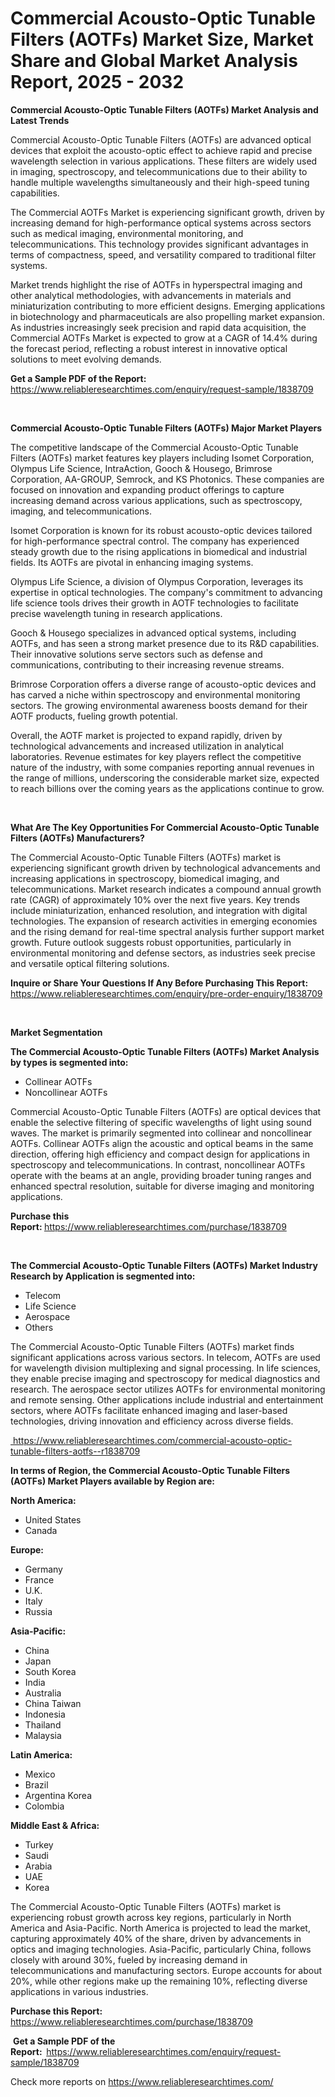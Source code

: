 <p><h1>Commercial Acousto-Optic Tunable Filters (AOTFs) Market Size, Market Share and Global Market Analysis Report, 2025 - 2032</h1></p><p><strong>Commercial Acousto-Optic Tunable Filters (AOTFs) Market Analysis and Latest Trends</strong></p>
<p><p>Commercial Acousto-Optic Tunable Filters (AOTFs) are advanced optical devices that exploit the acousto-optic effect to achieve rapid and precise wavelength selection in various applications. These filters are widely used in imaging, spectroscopy, and telecommunications due to their ability to handle multiple wavelengths simultaneously and their high-speed tuning capabilities. </p><p>The Commercial AOTFs Market is experiencing significant growth, driven by increasing demand for high-performance optical systems across sectors such as medical imaging, environmental monitoring, and telecommunications. This technology provides significant advantages in terms of compactness, speed, and versatility compared to traditional filter systems. </p><p>Market trends highlight the rise of AOTFs in hyperspectral imaging and other analytical methodologies, with advancements in materials and miniaturization contributing to more efficient designs. Emerging applications in biotechnology and pharmaceuticals are also propelling market expansion. As industries increasingly seek precision and rapid data acquisition, the Commercial AOTFs Market is expected to grow at a CAGR of 14.4% during the forecast period, reflecting a robust interest in innovative optical solutions to meet evolving demands.</p></p>
<p><strong>Get a Sample PDF of the Report:&nbsp;</strong> <a href="https://www.reliableresearchtimes.com/enquiry/request-sample/1838709?utm_campaign=2275&utm_medium=2&utm_source=Github&utm_content=ia&utm_term=06042025&utm_id=commercial-acousto-optic-tunable-filters-aotfs">https://www.reliableresearchtimes.com/enquiry/request-sample/1838709</a></p>
<p>&nbsp;</p>
<p><strong>Commercial Acousto-Optic Tunable Filters (AOTFs) Major Market Players</strong></p>
<p><p>The competitive landscape of the Commercial Acousto-Optic Tunable Filters (AOTFs) market features key players including Isomet Corporation, Olympus Life Science, IntraAction, Gooch & Housego, Brimrose Corporation, AA-GROUP, Semrock, and KS Photonics. These companies are focused on innovation and expanding product offerings to capture increasing demand across various applications, such as spectroscopy, imaging, and telecommunications.</p><p>Isomet Corporation is known for its robust acousto-optic devices tailored for high-performance spectral control. The company has experienced steady growth due to the rising applications in biomedical and industrial fields. Its AOTFs are pivotal in enhancing imaging systems.</p><p>Olympus Life Science, a division of Olympus Corporation, leverages its expertise in optical technologies. The company's commitment to advancing life science tools drives their growth in AOTF technologies to facilitate precise wavelength tuning in research applications.</p><p>Gooch & Housego specializes in advanced optical systems, including AOTFs, and has seen a strong market presence due to its R&D capabilities. Their innovative solutions serve sectors such as defense and communications, contributing to their increasing revenue streams.</p><p>Brimrose Corporation offers a diverse range of acousto-optic devices and has carved a niche within spectroscopy and environmental monitoring sectors. The growing environmental awareness boosts demand for their AOTF products, fueling growth potential.</p><p>Overall, the AOTF market is projected to expand rapidly, driven by technological advancements and increased utilization in analytical laboratories. Revenue estimates for key players reflect the competitive nature of the industry, with some companies reporting annual revenues in the range of millions, underscoring the considerable market size, expected to reach billions over the coming years as the applications continue to grow.</p></p>
<p>&nbsp;</p>
<p><strong>What Are The Key Opportunities For Commercial Acousto-Optic Tunable Filters (AOTFs) Manufacturers?</strong></p>
<p><p>The Commercial Acousto-Optic Tunable Filters (AOTFs) market is experiencing significant growth driven by technological advancements and increasing applications in spectroscopy, biomedical imaging, and telecommunications. Market research indicates a compound annual growth rate (CAGR) of approximately 10% over the next five years. Key trends include miniaturization, enhanced resolution, and integration with digital technologies. The expansion of research activities in emerging economies and the rising demand for real-time spectral analysis further support market growth. Future outlook suggests robust opportunities, particularly in environmental monitoring and defense sectors, as industries seek precise and versatile optical filtering solutions.</p></p>
<p><strong>Inquire or Share Your Questions If Any Before Purchasing This Report:</strong> <a href="https://www.reliableresearchtimes.com/enquiry/pre-order-enquiry/1838709?utm_campaign=2275&utm_medium=2&utm_source=Github&utm_content=ia&utm_term=06042025&utm_id=commercial-acousto-optic-tunable-filters-aotfs">https://www.reliableresearchtimes.com/enquiry/pre-order-enquiry/1838709</a></p>
<p>&nbsp;</p>
<p><strong>Market Segmentation</strong></p>
<p><strong>The Commercial Acousto-Optic Tunable Filters (AOTFs) Market Analysis by types is segmented into:</strong></p>
<p><ul><li>Collinear AOTFs</li><li>Noncollinear AOTFs</li></ul></p>
<p><p>Commercial Acousto-Optic Tunable Filters (AOTFs) are optical devices that enable the selective filtering of specific wavelengths of light using sound waves. The market is primarily segmented into collinear and noncollinear AOTFs. Collinear AOTFs align the acoustic and optical beams in the same direction, offering high efficiency and compact design for applications in spectroscopy and telecommunications. In contrast, noncollinear AOTFs operate with the beams at an angle, providing broader tuning ranges and enhanced spectral resolution, suitable for diverse imaging and monitoring applications.</p></p>
<p><strong>Purchase this Report:&nbsp;</strong><a href="https://www.reliableresearchtimes.com/purchase/1838709?utm_campaign=2275&utm_medium=2&utm_source=Github&utm_content=ia&utm_term=06042025&utm_id=commercial-acousto-optic-tunable-filters-aotfs">https://www.reliableresearchtimes.com/purchase/1838709</a></p>
<p>&nbsp;</p>
<p><strong>The Commercial Acousto-Optic Tunable Filters (AOTFs) Market Industry Research by Application is segmented into:</strong></p>
<p><ul><li>Telecom</li><li>Life Science</li><li>Aerospace</li><li>Others</li></ul></p>
<p><p>The Commercial Acousto-Optic Tunable Filters (AOTFs) market finds significant applications across various sectors. In telecom, AOTFs are used for wavelength division multiplexing and signal processing. In life sciences, they enable precise imaging and spectroscopy for medical diagnostics and research. The aerospace sector utilizes AOTFs for environmental monitoring and remote sensing. Other applications include industrial and entertainment sectors, where AOTFs facilitate enhanced imaging and laser-based technologies, driving innovation and efficiency across diverse fields.</p></p>
<p><a href="https://www.reliableresearchtimes.com/commercial-acousto-optic-tunable-filters-aotfs--r1838709?utm_campaign=2275&utm_medium=2&utm_source=Github&utm_content=ia&utm_term=06042025&utm_id=commercial-acousto-optic-tunable-filters-aotfs">&nbsp;https://www.reliableresearchtimes.com/commercial-acousto-optic-tunable-filters-aotfs--r1838709</a></p>
<p><strong>In terms of Region, the Commercial Acousto-Optic Tunable Filters (AOTFs) Market Players available by Region are:</strong></p>
<p>
    <p> <strong> North America: </strong>
        <ul>
            <li>United States</li>
            <li>Canada</li>
        </ul>
        </p> 
    <p> <strong> Europe: </strong>
        <ul>
            <li>Germany</li>
            <li>France</li>
            <li>U.K.</li>
            <li>Italy</li>
            <li>Russia</li>
        </ul>
        </p> 
    <p> <strong> Asia-Pacific: </strong>
        <ul>
            <li>China</li>
            <li>Japan</li>
            <li>South Korea</li>
            <li>India</li>
            <li>Australia</li>
            <li>China Taiwan</li>
            <li>Indonesia</li>
            <li>Thailand</li>
            <li>Malaysia</li>
        </ul>
        </p> 
    <p> <strong> Latin America: </strong>
        <ul>
            <li>Mexico</li>
            <li>Brazil</li>
            <li>Argentina Korea</li>
            <li>Colombia</li>
        </ul>
        </p> 
    <p> <strong> Middle East & Africa: </strong>
        <ul>
            <li>Turkey</li>
            <li>Saudi</li>
            <li>Arabia</li>
            <li>UAE</li>
            <li>Korea</li>
        </ul>
    </p>
    </p>
<p><p>The Commercial Acousto-Optic Tunable Filters (AOTFs) market is experiencing robust growth across key regions, particularly in North America and Asia-Pacific. North America is projected to lead the market, capturing approximately 40% of the share, driven by advancements in optics and imaging technologies. Asia-Pacific, particularly China, follows closely with around 30%, fueled by increasing demand in telecommunications and manufacturing sectors. Europe accounts for about 20%, while other regions make up the remaining 10%, reflecting diverse applications in various industries.</p></p>
<p><strong>Purchase this Report: </strong><a href="https://www.reliableresearchtimes.com/purchase/1838709?utm_campaign=2275&utm_medium=2&utm_source=Github&utm_content=ia&utm_term=06042025&utm_id=commercial-acousto-optic-tunable-filters-aotfs">https://www.reliableresearchtimes.com/purchase/1838709</a></p>
<p>&nbsp;<strong>Get a Sample PDF of the Report:&nbsp;&nbsp;</strong><a href="https://www.reliableresearchtimes.com/enquiry/request-sample/1838709?utm_campaign=2275&utm_medium=2&utm_source=Github&utm_content=ia&utm_term=06042025&utm_id=commercial-acousto-optic-tunable-filters-aotfs">https://www.reliableresearchtimes.com/enquiry/request-sample/1838709</a></p>
<p><strong></strong></p>
<p>Check more reports on <a href="https://www.reliableresearchtimes.com/?utm_campaign=2275&utm_medium=2&utm_source=Github&utm_content=ia&utm_term=06042025&utm_id=commercial-acousto-optic-tunable-filters-aotfs">https://www.reliableresearchtimes.com/</a></p>